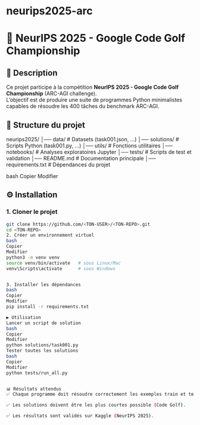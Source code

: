 # neurips2025-arc

# 🧩 NeurIPS 2025 - Google Code Golf Championship

## 🚀 Description
Ce projet participe à la compétition **NeurIPS 2025 - Google Code Golf Championship** (ARC-AGI challenge).  
L’objectif est de produire une suite de programmes Python minimalistes capables de résoudre les 400 tâches du benchmark ARC-AGI.


## 📂 Structure du projet
neurips2025/
│── data/ # Datasets (task001.json, …)
│── solutions/ # Scripts Python (task001.py, …)
│── utils/ # Fonctions utilitaires
│── notebooks/ # Analyses exploratoires Jupyter
│── tests/ # Scripts de test et validation
│── README.md # Documentation principale
│── requirements.txt # Dépendances du projet

bash
Copier
Modifier

## ⚙️ Installation

### 1. Cloner le projet
```bash
git clone https://github.com/<TON-USER>/<TON-REPO>.git
cd <TON-REPO>
2. Créer un environnement virtuel
bash
Copier
Modifier
python3 -m venv venv
source venv/bin/activate   # sous Linux/Mac
venv\Scripts\activate      # sous Windows


3. Installer les dépendances
bash
Copier
Modifier
pip install -r requirements.txt

▶️ Utilisation
Lancer un script de solution
bash
Copier
Modifier
python solutions/task001.py
Tester toutes les solutions
bash
Copier
Modifier
python tests/run_all.py


📊 Résultats attendus
✅ Chaque programme doit résoudre correctement les exemples train et test.

✅ Les solutions doivent être les plus courtes possible (Code Golf).

✅ Les résultats sont validés sur Kaggle (NeurIPS 2025).

